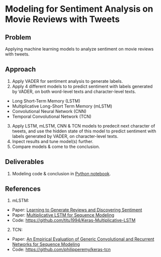 # Modeling for Sentiment Analysis on Movie Reviews with Tweets

## Problem
Applying machine learning models to analyze sentiment on movie reviews with tweets.


## Approach
1. Apply VADER for sentiment analysis to generate labels.
2. Apply 4 different models to to predict sentiment with labels generated by VADER, on both word-level texts and character-level texts.
 * Long Short-Term Memory (LSTM)
 * Multiplicative Long-Short Term Memory (mLSTM)
 * Convolutional Neural Network (CNN)
 * Temporal Convolutional Network (TCN)
3. Apply LSTM, mLSTM, CNN & TCN models to predecit next character of tweets, and use the hidden state of this model to predict sentiment with labels generated by VADER, on character-level texts.
4. Inpect results and tune model(s) further.
5. Compare models & come to the conclusion.


## Deliverables
1. Modeling code & conclusion in [Python notebook](https://github.com/nicolechao/springboard-data-science/blob/master/Capstone%202/Modeling/modeling.ipynb).


## References
1. mLSTM:
 * Paper: [Learning to Generate Reviews and Discovering Sentiment](https://arxiv.org/pdf/1704.01444.pdf)
 * Paper: [Multiplicative LSTM for Sequence Modeling](https://arxiv.org/pdf/1609.07959.pdf)
 * Code: https://github.com/titu1994/Keras-Multiplicative-LSTM
2. TCN:
 * Paper: [An Empirical Evaluation of Generic Convolutional and Recurrent Networks for Sequence Modeling](https://arxiv.org/pdf/1803.01271.pdf)
 * Code: https://github.com/philipperemy/keras-tcn